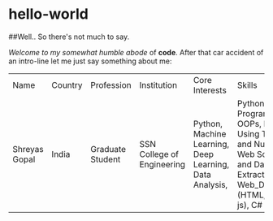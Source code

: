 # hello-world
##Well.. So there's not much to say.

*Welcome to my somewhat humble abode* of **code**.
After that car accident of an intro-line let me just say something about me:

<table>
  <tr>
    <td>Name</td>
    <td>Country</td>
    <td>Profession</td>
    <td>Institution</td>
    <td>Core Interests</td>
    <td>Skills</td> 
  </tr>
  <tr>
    <td>Shreyas Gopal</td>
    <td>India</td>
    <td>Graduate Student</td>
    <td>SSN College of Engineering</td>
    <td>Python, Machine Learning, Deep Learning, Data Analysis,</td>
    <td>Python Programming, OOPs, ML Using Theano and Numpy, Web Scraping and Data Extraction, Web_Dev (HTML, CSS, js), C#</td>
  </tr>
</table>

    
